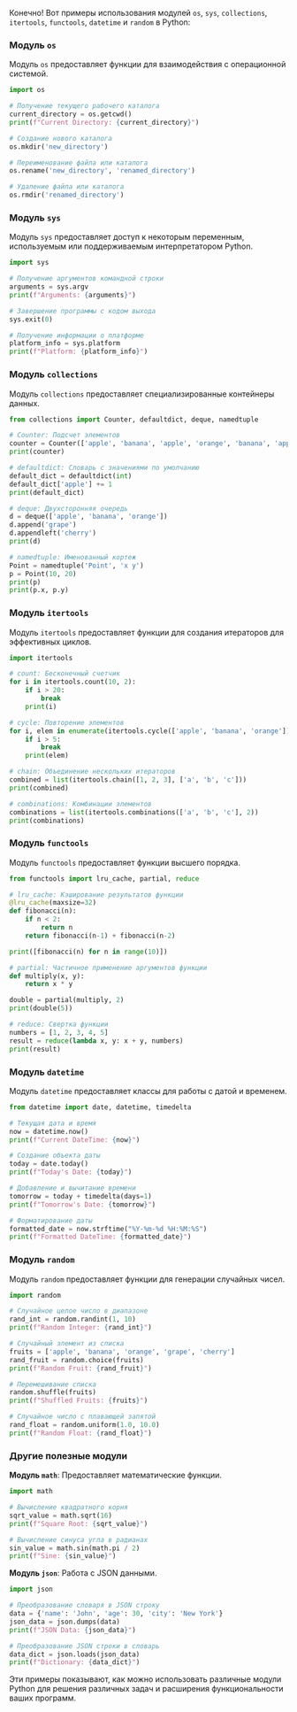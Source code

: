 Конечно! Вот примеры использования модулей `os`, `sys`, `collections`, `itertools`, `functools`, `datetime` и `random` в Python:

### Модуль `os`

Модуль `os` предоставляет функции для взаимодействия с операционной системой.

```python
import os

# Получение текущего рабочего каталога
current_directory = os.getcwd()
print(f"Current Directory: {current_directory}")

# Создание нового каталога
os.mkdir('new_directory')

# Переименование файла или каталога
os.rename('new_directory', 'renamed_directory')

# Удаление файла или каталога
os.rmdir('renamed_directory')
```

### Модуль `sys`

Модуль `sys` предоставляет доступ к некоторым переменным, используемым или поддерживаемым интерпретатором Python.

```python
import sys

# Получение аргументов командной строки
arguments = sys.argv
print(f"Arguments: {arguments}")

# Завершение программы с кодом выхода
sys.exit(0)

# Получение информации о платформе
platform_info = sys.platform
print(f"Platform: {platform_info}")
```

### Модуль `collections`

Модуль `collections` предоставляет специализированные контейнеры данных.

```python
from collections import Counter, defaultdict, deque, namedtuple

# Counter: Подсчет элементов
counter = Counter(['apple', 'banana', 'apple', 'orange', 'banana', 'apple'])
print(counter)

# defaultdict: Словарь с значениями по умолчанию
default_dict = defaultdict(int)
default_dict['apple'] += 1
print(default_dict)

# deque: Двухсторонняя очередь
d = deque(['apple', 'banana', 'orange'])
d.append('grape')
d.appendleft('cherry')
print(d)

# namedtuple: Именованный кортеж
Point = namedtuple('Point', 'x y')
p = Point(10, 20)
print(p)
print(p.x, p.y)
```

### Модуль `itertools`

Модуль `itertools` предоставляет функции для создания итераторов для эффективных циклов.

```python
import itertools

# count: Бесконечный счетчик
for i in itertools.count(10, 2):
    if i > 20:
        break
    print(i)

# cycle: Повторение элементов
for i, elem in enumerate(itertools.cycle(['apple', 'banana', 'orange'])):
    if i > 5:
        break
    print(elem)

# chain: Объединение нескольких итераторов
combined = list(itertools.chain([1, 2, 3], ['a', 'b', 'c']))
print(combined)

# combinations: Комбинации элементов
combinations = list(itertools.combinations(['a', 'b', 'c'], 2))
print(combinations)
```

### Модуль `functools`

Модуль `functools` предоставляет функции высшего порядка.

```python
from functools import lru_cache, partial, reduce

# lru_cache: Кэширование результатов функции
@lru_cache(maxsize=32)
def fibonacci(n):
    if n < 2:
        return n
    return fibonacci(n-1) + fibonacci(n-2)

print([fibonacci(n) for n in range(10)])

# partial: Частичное применение аргументов функции
def multiply(x, y):
    return x * y

double = partial(multiply, 2)
print(double(5))

# reduce: Свертка функции
numbers = [1, 2, 3, 4, 5]
result = reduce(lambda x, y: x + y, numbers)
print(result)
```

### Модуль `datetime`

Модуль `datetime` предоставляет классы для работы с датой и временем.

```python
from datetime import date, datetime, timedelta

# Текущая дата и время
now = datetime.now()
print(f"Current DateTime: {now}")

# Создание объекта даты
today = date.today()
print(f"Today's Date: {today}")

# Добавление и вычитание времени
tomorrow = today + timedelta(days=1)
print(f"Tomorrow's Date: {tomorrow}")

# Форматирование даты
formatted_date = now.strftime("%Y-%m-%d %H:%M:%S")
print(f"Formatted DateTime: {formatted_date}")
```

### Модуль `random`

Модуль `random` предоставляет функции для генерации случайных чисел.

```python
import random

# Случайное целое число в диапазоне
rand_int = random.randint(1, 10)
print(f"Random Integer: {rand_int}")

# Случайный элемент из списка
fruits = ['apple', 'banana', 'orange', 'grape', 'cherry']
rand_fruit = random.choice(fruits)
print(f"Random Fruit: {rand_fruit}")

# Перемешивание списка
random.shuffle(fruits)
print(f"Shuffled Fruits: {fruits}")

# Случайное число с плавающей запятой
rand_float = random.uniform(1.0, 10.0)
print(f"Random Float: {rand_float}")
```

### Другие полезные модули

**Модуль `math`**: Предоставляет математические функции.

```python
import math

# Вычисление квадратного корня
sqrt_value = math.sqrt(16)
print(f"Square Root: {sqrt_value}")

# Вычисление синуса угла в радианах
sin_value = math.sin(math.pi / 2)
print(f"Sine: {sin_value}")
```

**Модуль `json`**: Работа с JSON данными.

```python
import json

# Преобразование словаря в JSON строку
data = {'name': 'John', 'age': 30, 'city': 'New York'}
json_data = json.dumps(data)
print(f"JSON Data: {json_data}")

# Преобразование JSON строки в словарь
data_dict = json.loads(json_data)
print(f"Dictionary: {data_dict}")
```

Эти примеры показывают, как можно использовать различные модули Python для решения различных задач и расширения функциональности ваших программ.